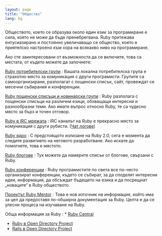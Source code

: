 ```yaml
---
layout: page
title: "Общество"
lang: bg
---
```


Обществото, което се образува около един език за програмиране е сила,
която не може да бъде пренебрегвана. Ruby притежава ентусиазирано и
постоянно увеличаващо се общество, което е приятелско настроено към хора
на всякакво ниво на програмиране.

Ако сте заинтересовани от възможноста да се включите, това са местата,
от където можете да започнете:

[Ruby потребителски групи](user-groups/)
: Вашата локална потребителска група е страхотно място за комуникация с
  други програмисти. Групите са самоорганизирани, разполагат с пощенски
  списък, сайт, провеждат се месечни събирания и конференции.

[Ruby пощенски списъци и новинарски групи](mailing-lists/)
: Ruby разполага с пощенски списъци на различни езици, обхващащи
  интересни и разнообразни теми. Ако имате въпрос относно Ruby, те са
  чудесно място за бърз и точен отговор.

[Ruby в IRC мрежата](irc://irc.freenode.net/ruby-lang)
: IRC каналът на Ruby е прекрасно място за комуникация с други рубисти.
  ([Чат логове][1])

[Ruby ядро](ruby-core/)
: С предстоящото излизане на Ruby 2.0, сега е момента да следите
  развитието на неговото разработване. Ако искате да помогнете, това е
  мястото.

[Ruby блогове](weblogs/)
: Тук можете да намерите списък от блогове, свързани с Ruby.

[Ruby конференции](conferences/)
: Ruby програмистите по света все по-често организират конференции,
  където се събират, за да споделят интересни идеи, информация, да
  обсъждат бъдещето на езика и да посрещнат „новаците“ в Ruby
  обществото.

[Проектът Ruby Mentor][2]
: Това е нов източник на информация, който има за цел да предоставя
  по-обширна документация за Ruby. Целта е да се улесни процеса на
  изучаване на Ruby.

Обща информация за Ruby
: * [Ruby Central][3]
  * [Ruby в Open Directory Project][4]
  * [Rails в Open Directory Project][5]



[1]: http://meme.b9.com/ 
[2]: http://rubymentor.rubyforge.org/ 
[3]: http://www.rubycentral.org/ 
[4]: http://dmoz.org/Computers/Programming/Languages/Ruby/ 
[5]: http://dmoz.org/Computers/Programming/Languages/Ruby/Software/Rails/ 
